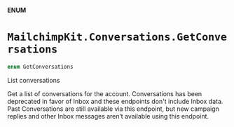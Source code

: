 **ENUM**

# `MailchimpKit.Conversations.GetConversations`

```swift
enum GetConversations
```

List conversations

Get a list of conversations for the account. Conversations has been deprecated in favor of Inbox and these endpoints don't include Inbox data. Past Conversations are still available via this endpoint, but new campaign replies and other Inbox messages aren’t available using this endpoint.
